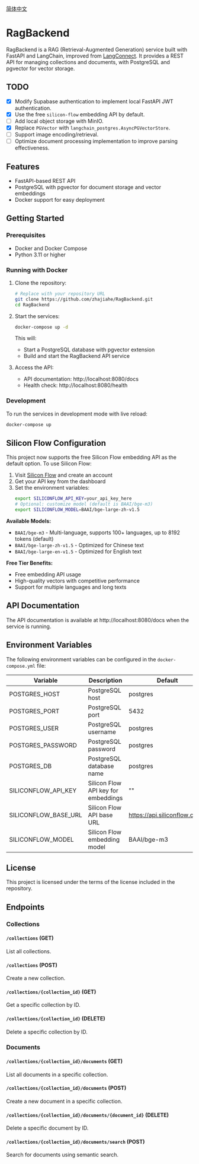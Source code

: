 [简体中文](./README_zh.md)

# RagBackend

RagBackend is a RAG (Retrieval-Augmented Generation) service built with FastAPI and LangChain, improved from [LangConnect](https://github.com/langchain-ai/langconnect). It provides a REST API for managing collections and documents, with PostgreSQL and pgvector for vector storage.

## TODO

- [x] Modify Supabase authentication to implement local FastAPI JWT authentication.
- [x] Use the free `silicon-flow` embedding API by default.
- [ ] Add local object storage with MinIO.
- [x] Replace `PGVector` with `langchain_postgres.AsyncPGVectorStore`.
- [ ] Support image encoding/retrieval.
- [ ] Optimize document processing implementation to improve parsing effectiveness.

## Features

- FastAPI-based REST API
- PostgreSQL with pgvector for document storage and vector embeddings
- Docker support for easy deployment

## Getting Started

### Prerequisites

- Docker and Docker Compose
- Python 3.11 or higher

### Running with Docker

1. Clone the repository:
   ```bash
   # Replace with your repository URL
   git clone https://github.com/zhajiahe/RagBackend.git
   cd RagBackend
   ```

2. Start the services:
   ```bash
   docker-compose up -d
   ```

   This will:
   - Start a PostgreSQL database with pgvector extension
   - Build and start the RagBackend API service

3. Access the API:
   - API documentation: http://localhost:8080/docs
   - Health check: http://localhost:8080/health

### Development

To run the services in development mode with live reload:

```bash
docker-compose up
```

## Silicon Flow Configuration

This project now supports the free Silicon Flow embedding API as the default option. To use Silicon Flow:

1. Visit [Silicon Flow](https://siliconflow.cn/) and create an account
2. Get your API key from the dashboard
3. Set the environment variables:
   ```bash
   export SILICONFLOW_API_KEY=your_api_key_here
   # Optional: customize model (default is BAAI/bge-m3)
   export SILICONFLOW_MODEL=BAAI/bge-large-zh-v1.5
   ```

**Available Models:**
- `BAAI/bge-m3` - Multi-language, supports 100+ languages, up to 8192 tokens (default)
- `BAAI/bge-large-zh-v1.5` - Optimized for Chinese text
- `BAAI/bge-large-en-v1.5` - Optimized for English text

**Free Tier Benefits:**
- Free embedding API usage
- High-quality vectors with competitive performance
- Support for multiple languages and long texts

## API Documentation

The API documentation is available at http://localhost:8080/docs when the service is running.

## Environment Variables

The following environment variables can be configured in the `docker-compose.yml` file:

| Variable | Description | Default |
|----------|-------------|---------|
| POSTGRES_HOST | PostgreSQL host | postgres |
| POSTGRES_PORT | PostgreSQL port | 5432 |
| POSTGRES_USER | PostgreSQL username | postgres |
| POSTGRES_PASSWORD | PostgreSQL password | postgres |
| POSTGRES_DB | PostgreSQL database name | postgres |
| SILICONFLOW_API_KEY | Silicon Flow API key for embeddings | "" |
| SILICONFLOW_BASE_URL | Silicon Flow API base URL | https://api.siliconflow.cn/v1 |
| SILICONFLOW_MODEL | Silicon Flow embedding model | BAAI/bge-m3 |

## License

This project is licensed under the terms of the license included in the repository.

## Endpoints

### Collections

#### `/collections` (GET)

List all collections.

#### `/collections` (POST)

Create a new collection.

#### `/collections/{collection_id}` (GET)

Get a specific collection by ID.

#### `/collections/{collection_id}` (DELETE)

Delete a specific collection by ID.

### Documents

#### `/collections/{collection_id}/documents` (GET)

List all documents in a specific collection.

#### `/collections/{collection_id}/documents` (POST)

Create a new document in a specific collection.

#### `/collections/{collection_id}/documents/{document_id}` (DELETE)

Delete a specific document by ID.

#### `/collections/{collection_id}/documents/search` (POST)

Search for documents using semantic search.
